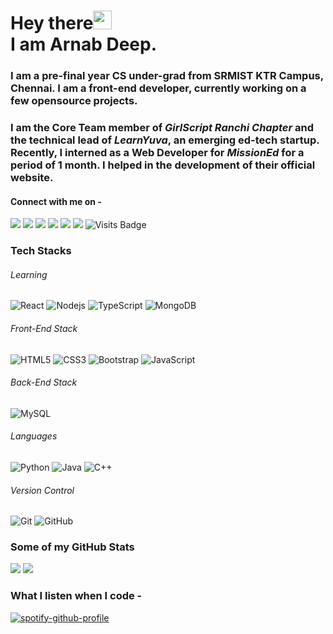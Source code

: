 # Hey there<img src="https://raw.githubusercontent.com/arnoob16/arnoob16/master/wave.gif" width="30px"><br>I am Arnab Deep.

### I am a pre-final year CS under-grad from SRMIST KTR Campus, Chennai. I am a front-end developer, currently working on a few opensource projects. 
### I am the Core Team member of _GirlScript Ranchi Chapter_ and the technical lead of _LearnYuva_, an emerging ed-tech startup. Recently, I interned as a Web Developer for _MissionEd_ for a period of 1 month. I helped in the development of their official website.

#### Connect with me on - 
[<img src="https://img.shields.io/badge/twitter-%231DA1F2.svg?&style=for-the-badge&logo=twitter&logoColor=white" />](https://twitter.com/arnab4srk) 
[<img src="https://img.shields.io/badge/linkedin-%230077B5.svg?&style=for-the-badge&logo=linkedin&logoColor=white" />](https://www.linkedin.com/in/arnabdeep/) 
[<img src = "https://img.shields.io/badge/instagram-%23E4405F.svg?&style=for-the-badge&logo=instagram&logoColor=white">](https://www.instagram.com/async_arnab.js/)
[<img src = "https://img.shields.io/badge/facebook-%231877F2.svg?&style=for-the-badge&logo=facebook&logoColor=white">](https://www.facebook.com/arnab4srk)
[<img src ="https://img.shields.io/badge/Email-Here-%23E4405F.svg?&style=for-the-badge&logo=&logoColor=white%22">](mailto:contact.arnab16@gmail.com)
[<img src ="https://img.shields.io/badge/Website-AD-%231877F2.svg?&style=for-the-badge&logo=&logoColor=white%22">](https://arnab16.tech)  ![Visits Badge](https://badges.pufler.dev/visits/arnoob16/arnoob16?style=for-the-badge )

### Tech Stacks

###### Learning
![React](https://img.shields.io/badge/-React-black?style=flat-square&logo=react)
![Nodejs](https://img.shields.io/badge/-Nodejs-black?style=flat-square&logo=Node.js)
![TypeScript](https://img.shields.io/badge/-TypeScript-007ACC?style=flat-square&logo=typescript)
![MongoDB](https://img.shields.io/badge/-MongoDB-black?style=flat-square&logo=mongodb)

###### Front-End Stack
![HTML5](https://img.shields.io/badge/-HTML5-E34F26?style=flat-square&logo=html5&logoColor=white)
![CSS3](https://img.shields.io/badge/-CSS3-1572B6?style=flat-square&logo=css3)
![Bootstrap](https://img.shields.io/badge/-Bootstrap-563D7C?style=flat-square&logo=bootstrap)
![JavaScript](https://img.shields.io/badge/-JavaScript-black?style=flat-square&logo=javascript)

###### Back-End Stack
![MySQL](https://img.shields.io/badge/-MySQL-black?style=flat-square&logo=mysql)

###### Languages
![Python](https://img.shields.io/badge/-Python-black?style=flat-square&logo=Python)
![Java](https://img.shields.io/badge/-java-E34A86?style=flat-square&logo=java)
![C++](https://img.shields.io/badge/-C++-00599C?style=flat-square&logo=c)

###### Version Control
![Git](https://img.shields.io/badge/-Git-black?style=flat-square&logo=git)
![GitHub](https://img.shields.io/badge/-GitHub-181717?style=flat-square&logo=github)

### Some of my GitHub Stats
<p>
    <img src="https://github-readme-stats.vercel.app/api?username=arnoob16&show_icons=true&theme=dark&line_height=33">
    <img src="https://github-readme-stats.vercel.app/api/top-langs/?username=arnoob16&theme=dark">
</p>


### What I listen when I code - 
[![spotify-github-profile](https://spotify-github-profile.vercel.app/api/view?uid=ebsz92hxatdvrdbskmjasbzzo&cover_image=false)](https://github.com/kittinan/spotify-github-profile)
